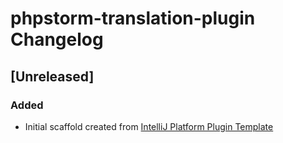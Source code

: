 <!-- Keep a Changelog guide -> https://keepachangelog.com -->

# phpstorm-translation-plugin Changelog

## [Unreleased]
### Added
- Initial scaffold created from [IntelliJ Platform Plugin Template](https://github.com/JetBrains/intellij-platform-plugin-template)
